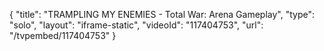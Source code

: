 {
    "title": "TRAMPLING MY ENEMIES - Total War: Arena Gameplay",
    "type": "solo",
    "layout": "iframe-static",
    "videoId": "117404753",
    "url": "\/tvpembed\/117404753"
}